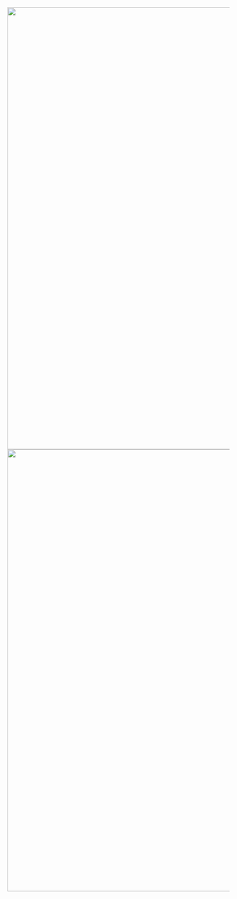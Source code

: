 <img src="https://user-images.githubusercontent.com/64197543/150983723-101bcb1e-6403-4d78-ae24-b35576959516.png"  width="750" height="1000"/>


<img src="https://user-images.githubusercontent.com/64197543/150983784-e7aedaa7-449b-40bd-9bb0-4334007248dc.png"  width="750" height="1000"/>